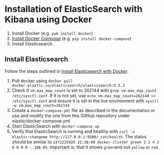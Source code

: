 # Installation of ElasticSearch with Kibana using Docker

1. Install Docker (e.g. `yum install docker`)
2. [Install Docker Compose](https://docs.docker.com/compose/install/#install-compose) (e.g. `pip install docker-compose`)
2. Install Elasticsearch

## Install Elasticsearch

Follow the steps outlined in [Install Elasticsearch with Docker](https://www.elastic.co/guide/en/elasticsearch/reference/5.5/docker.html#_security_note):

1. Pull docker using `docker pull docker.elastic.co/elasticsearch/elasticsearch:5.5.2`
2. Check if `vm.max_map_count` is set to 262144 with `grep vm.max_map_count /etc/sysctl.conf`. If it is not set, use `echo vm.max_map_count=262144 >> /etc/sysctl.conf` and ensure it is set in the live environment with `sysctl -w vm.max_map_count=262144`
3. Create a `docker-compose.yml` file as described in the documentation or use and modify the one from this GitHub repository under elastic/docker-compose.yml
4. Start ElasticSearch with `docker-compose up`
5. Verify that ElasticSearch is running and healthy with `curl -u elastic:changeme http://127.0.0.1:9200/_cat/health`. The status should be similar to `1472225929 15:38:49 docker-cluster green 2 2 4 2 0 0 0 0 - 100.0%`. Important is, that it shows `green`and not `yellow` or `red`.

